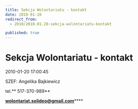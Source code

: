 ```yaml
---
title: Sekcja Wolontariatu - kontakt
date: 2010-01-20
redirect_from: 
  - 2010/2010.01.20-sekcja-wolontariatu-kontakt

published: true
---
```




# Sekcja Wolontariatu - kontakt

<time>2010-01-20 17:00:45</time>


SZEF: Angelika Bajkiewicz


tel.** 517-370-989**


**wolontariat.solideo@gmail.com******


**&nbsp;**


<!--{{json:{"created_date":"2010-01-20 17:00:45","publish_down":"0000-00-00 00:00:00","id":"68"}}}-->